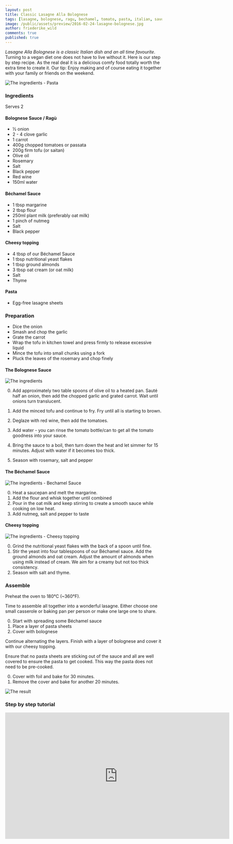 ```yaml
---
layout: post
title: Classic Lasagne Alla Bolognese
tags: [lasagne, bolognese, ragu, bechamel, tomato, pasta, italian, savory, vegan, vegan pasta, vegetarian]
image: /public/assets/preview/2016-02-24-lasagne-bolognese.jpg
author: friederike_wild
comments: true
published: true
---
```



*Lasagne Alla Bolognese is a classic Italian dish and an all time favourite*. Turning to a vegan diet one does not have to live without it. Here is our step by step recipe. As the real deal it is a delicious comfy food totally worth the extra time to create it. Our tip: Enjoy making and of course eating it together with your family or friends on the weekend.


<!--more-->

![The ingredients - Pasta](/public/assets/2016-02-24-lasagne-pasta.jpg "The ingredients - Pasta")

### Ingredients

Serves 2

#### Bolognese Sauce / Ragù

* ½ onion
* 2 - 4 clove garlic
* 1 carrot
* 400g chopped tomatoes or passata
* 200g firm tofu (or saitan)
* Olive oil
* Rosemary
* Salt
* Black pepper
* Red wine
* 150ml water


#### Béchamel Sauce
* 1 tbsp margarine
* 2 tbsp flour
* 250ml plant milk (preferably oat milk)
* 1 pinch of nutmeg
* Salt
* Black pepper



#### Cheesy topping

* 4 tbsp of our Béchamel Sauce
* 1 tbsp nutritional yeast flakes
* 1 tbsp ground almonds
* 3 tbsp oat cream (or oat milk)
* Salt
* Thyme


#### Pasta

* Egg-free lasagne sheets


### Preparation

* Dice the onion
* Smash and chop the garlic
* Grate the carrot
* Wrap the tofu in kitchen towel and press firmly to release excessive liquid
* Mince the tofu into small chunks using a fork
* Pluck the leaves of the rosemary and chop finely



#### The Bolognese Sauce

![The ingredients](/public/assets/2016-02-24-lasagne-bolognese.jpg "The ingredients - Bolognese Sauce")

0. Add approximately two table spoons of olive oil to a heated pan. Sauté half an onion, then add the chopped garlic and grated carrot. Wait until onions turn translucent.

0. Add the minced tofu and continue to fry. Fry until all is starting to brown.

0. Deglaze with red wine, then add the tomatoes.

0. Add water - you can rinse the tomato bottle/can to get all the tomato goodness into your sauce.

0. Bring the sauce to a boil, then turn down the heat and let simmer for 15 minutes. Adjust with water if it becomes too thick.

0. Season with rosemary, salt and pepper



#### The Béchamel Sauce

![The ingredients - Bechamel Sauce](/public/assets/2016-02-24-lasagne-bechamel.jpg "The ingredients - Bechamel Sauce")

0. Heat a saucepan and melt the margarine.
0. Add the flour and whisk together until combined
0. Pour in the oat milk and keep stirring to create a smooth sauce while cooking on low heat.
1. Add nutmeg, salt and pepper to taste


#### Cheesy topping

![The ingredients - Cheesy topping](/public/assets/2016-02-24-lasagne-cheese.jpg "The ingredients - Cheesy topping")

0. Grind the nutritional yeast flakes with the back of a spoon until fine. 
0. Stir the yeast into four tablespoons of our Béchamel sauce. Add the ground almonds and oat cream. Adjust the amount of almonds when using milk instead of cream. We aim for a creamy but not too thick consistency.
0. Season with salt and thyme.



### Assemble

Preheat the oven to 180°C (~360°F).

Time to assemble all together into a wonderful lasagne. Either choose one small casserole or baking pan per person or make one large one to share.

0. Start with spreading some Béchamel sauce
1. Place a layer of pasta sheets
2. Cover with bolognese

Continue alternating the layers. Finish with a layer of bolognese and cover it with our cheesy topping.

Ensure that no pasta sheets are sticking out of the sauce and all are well covered to ensure the pasta to get cooked. This way the pasta does not need to be pre-cooked.  

0. Cover with foil and bake for 30 minutes.
1. Remove the cover and bake for another 20 minutes.


![The result](/public/assets/2016-02-24-lasagne-result.jpg "The result")


### Step by step tutorial


<iframe width="720" height="405" src="http://www.youtube.com/embed/ws3Q6kQo0NQ?rel=0" frameborder="0" allowfullscreen> </ iframe>
